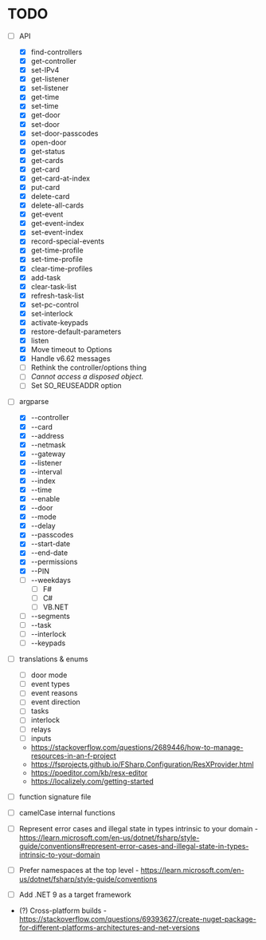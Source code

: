 # TODO
- [ ] API
    - [x] find-controllers
    - [x] get-controller
    - [x] set-IPv4
    - [x] get-listener
    - [x] set-listener
    - [x] get-time
    - [x] set-time
    - [x] get-door
    - [x] set-door
    - [x] set-door-passcodes
    - [x] open-door
    - [x] get-status
    - [x] get-cards
    - [x] get-card
    - [x] get-card-at-index
    - [x] put-card
    - [x] delete-card
    - [x] delete-all-cards
    - [x] get-event
    - [x] get-event-index
    - [x] set-event-index
    - [x] record-special-events
    - [x] get-time-profile
    - [x] set-time-profile
    - [x] clear-time-profiles
    - [x] add-task
    - [x] clear-task-list
    - [x] refresh-task-list
    - [x] set-pc-control
    - [x] set-interlock
    - [x] activate-keypads
    - [x] restore-default-parameters
    - [x] listen
    - [x] Move timeout to Options
    - [x] Handle v6.62 messages
    - [ ] Rethink the controller/options thing
    - [ ] _Cannot access a disposed object._
    - [ ] Set SO_REUSEADDR option

- [ ] argparse
    - [x] --controller
    - [x] --card
    - [x] --address
    - [x] --netmask
    - [x] --gateway
    - [x] --listener
    - [x] --interval
    - [x] --index
    - [x] --time
    - [x] --enable
    - [x] --door
    - [x] --mode
    - [x] --delay
    - [x] --passcodes
    - [x] --start-date
    - [x] --end-date
    - [x] --permissions
    - [x] --PIN
    - [ ] --weekdays
        - [ ] F#
        - [ ] C#
        - [ ] VB.NET
    - [ ] --segments
    - [ ] --task
    - [ ] --interlock
    - [ ] --keypads

- [ ] translations & enums
    - [ ] door mode
    - [ ] event types
    - [ ] event reasons
    - [ ] event direction
    - [ ] tasks
    - [ ] interlock
    - [ ] relays
    - [ ] inputs
    - https://stackoverflow.com/questions/2689446/how-to-manage-resources-in-an-f-project
    - https://fsprojects.github.io/FSharp.Configuration/ResXProvider.html
    - https://poeditor.com/kb/resx-editor
    - https://localizely.com/getting-started

- [ ] function signature file
- [ ] camelCase internal functions
- [ ] Represent error cases and illegal state in types intrinsic to your domain
      - https://learn.microsoft.com/en-us/dotnet/fsharp/style-guide/conventions#represent-error-cases-and-illegal-state-in-types-intrinsic-to-your-domain
- [ ] Prefer namespaces at the top level
      - https://learn.microsoft.com/en-us/dotnet/fsharp/style-guide/conventions
- [ ] Add .NET 9 as a target framework
- (?) Cross-platform builds
      - https://stackoverflow.com/questions/69393627/create-nuget-package-for-different-platforms-architectures-and-net-versions

